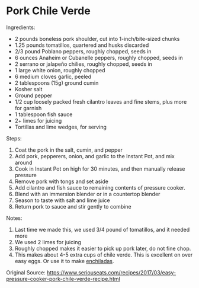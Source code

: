 # Pork Chile Verde

Ingredients:
* 2 pounds boneless pork shoulder, cut into 1-inch/bite-sized chunks
* 1.25 pounds tomatillos, quartered and husks discarded
* 2/3 pound Poblano peppers, roughly chopped, seeds in
* 6 ounces Anaheim or Cubanelle peppers, roughly chopped, seeds in
* 2 serrano or jalapeño chilies, roughly chopped, seeds in
* 1 large white onion, roughly chopped
* 6 medium cloves garlic, peeled
* 2 tablespoons (15g) ground cumin
* Kosher salt
* Ground pepper
* 1/2 cup loosely packed fresh cilantro leaves and fine stems, plus more for garnish
* 1 tablespoon fish sauce
* 2+ limes for juicing
* Tortillas and lime wedges, for serving


Steps:
1. Coat the pork in the salt, cumin, and pepper
1. Add pork, pepperers, onion, and garlic to the Instant Pot, and mix around
1. Cook in Instant Pot on high for 30 minutes, and then manually release pressure
1. Remove pork with tongs and set aside
1. Add cilantro and fish sauce to remaining contents of pressure cooker. 
1. Blend with an immersion blender or in a countertop blender
1. Season to taste with salt and lime juice
1. Return pork to sauce and stir gently to combine

Notes: 
1. Last time we made this, we used 3/4 pound of tomatillos, and it needed more
1. We used 2 limes for juicing
1. Roughly chopped makes it easier to pick up pork later, do not fine chop.
1. This makes about 4-5 extra cups of chile verde.  This is excellent on over easy eggs.  Or use it to make [enchiladas](enchiladas-with-chile-verde.md).

Original Source: https://www.seriouseats.com/recipes/2017/03/easy-pressure-cooker-pork-chile-verde-recipe.html
